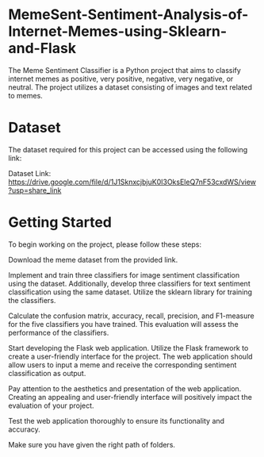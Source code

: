 # MemeSent-Sentiment-Analysis-of-Internet-Memes-using-Sklearn-and-Flask
The Meme Sentiment Classifier is a Python project that aims to classify internet memes as positive, very positive, negative, very negative, or neutral. The project utilizes a dataset consisting of images and text related to memes.

# Dataset
The dataset required for this project can be accessed using the following link:

Dataset Link: https://drive.google.com/file/d/1J1SknxcjbjuK0I3OksEleQ7nF53cxdWS/view?usp=share_link

# Getting Started
To begin working on the project, please follow these steps:

Download the meme dataset from the provided link.

Implement and train three classifiers for image sentiment classification using the dataset. Additionally, develop three classifiers for text sentiment classification using the same dataset. Utilize the sklearn library for training the classifiers.

Calculate the confusion matrix, accuracy, recall, precision, and F1-measure for the five classifiers you have trained. This evaluation will assess the performance of the classifiers.

Start developing the Flask web application. Utilize the Flask framework to create a user-friendly interface for the project. The web application should allow users to input a meme and receive the corresponding sentiment classification as output.

Pay attention to the aesthetics and presentation of the web application. Creating an appealing and user-friendly interface will positively impact the evaluation of your project.

Test the web application thoroughly to ensure its functionality and accuracy.

Make sure you have given the right path of folders.




